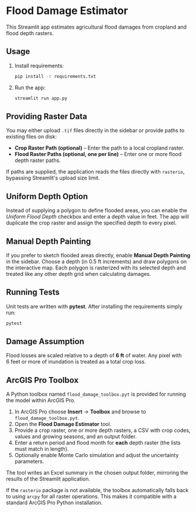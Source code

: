 # Flood Damage Estimator

This Streamlit app estimates agricultural flood damages from cropland and flood depth rasters.

## Usage

1. Install requirements:
   ```bash
   pip install -r requirements.txt
   ```
2. Run the app:
   ```bash
   streamlit run app.py
   ```

## Providing Raster Data

You may either upload `.tif` files directly in the sidebar or provide paths to existing files on disk:

- **Crop Raster Path (optional)** – Enter the path to a local cropland raster.
- **Flood Raster Paths (optional, one per line)** – Enter one or more flood depth raster paths.

If paths are supplied, the application reads the files directly with `rasterio`, bypassing Streamlit's upload size limit.

## Uniform Depth Option

Instead of supplying a polygon to define flooded areas, you can enable the *Uniform Flood Depth* checkbox and enter a depth value in feet. The app will duplicate the crop raster and assign the specified depth to every pixel.

## Manual Depth Painting

If you prefer to sketch flooded areas directly, enable **Manual Depth Painting** in the sidebar. Choose a depth (in 0.5&nbsp;ft increments) and draw polygons on the interactive map. Each polygon is rasterized with its selected depth and treated like any other depth grid when calculating damages.


## Running Tests

Unit tests are written with **pytest**. After installing the requirements simply run:

```bash
pytest
```

## Damage Assumption

Flood losses are scaled relative to a depth of **6&nbsp;ft** of water. Any pixel with 6&nbsp;feet or more of inundation is treated as a total crop loss.

## ArcGIS Pro Toolbox

A Python toolbox named `flood_damage_toolbox.pyt` is provided for running the model within ArcGIS Pro.

1. In ArcGIS Pro choose **Insert** → **Toolbox** and browse to `flood_damage_toolbox.pyt`.
2. Open the **Flood Damage Estimator** tool.
3. Provide a crop raster, one or more depth rasters, a CSV with crop codes, values and growing seasons, and an output folder.
4. Enter a return period and flood month for **each** depth raster (the lists must match in length).
5. Optionally enable Monte Carlo simulation and adjust the uncertainty parameters.

The tool writes an Excel summary in the chosen output folder, mirroring the results of the Streamlit application.

If the `rasterio` package is not available, the toolbox automatically falls back
to using `arcpy` for all raster operations. This makes it compatible with a
standard ArcGIS Pro Python installation.
